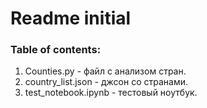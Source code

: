 # Readme initial
### Table of contents:
1. Counties.py - файл с анализом стран.
2. country_list.json - джсон со странами.
3. test_notebook.ipynb - тестовый ноутбук.